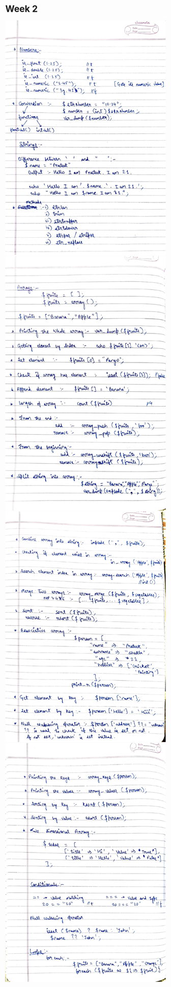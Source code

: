 # Week 2
<img src='./images/0003.jpg' width='600'>
<img src='./images/0004.jpg' width='600'>
<img src='./images/0005.jpg' width='600'>
<img src='./images/0006.jpg' width='600'>
